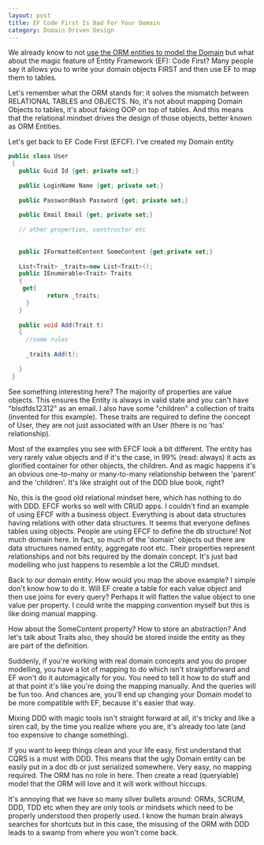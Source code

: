 ```yaml
---
layout: post
title: EF Code First Is Bad For Your Domain
category: Domain Driven Design
---
```


We already know to not [use the ORM entities to model the Domain](http://www.sapiensworks.com/blog/post/2012/04/20/Dont-Use-ORM-Entities-To-Model-The-Domain.aspx) but what about the magic feature of Entity Framework (EF): Code First? Many people say it allows you to write your domain objects FIRST and then use EF to map them to tables.

 Let's remember what the ORM stands for: it solves the mismatch between RELATIONAL TABLES and OBJECTS. No, it's not about mapping Domain Objects to tables, it's about faking OOP on top of tables. And this means that the relational mindset drives the design of those objects, better known as ORM Entities.

 Let's get back to EF Code First (EFCF). I've created my Domain entity

  
```csharp
public class User
 {
   public Guid Id {get; private set;}
   
   public LoginName Name {get; private set;}
   
   public PasswordHash Password {get; private set;}
   
   public Email Email {get; private set;}
   
   // other properties, constructor etc
   
   
   public IFormattedContent SomeContent {get;private set;}
   
   List<Trait> _traits=new List<Trait>();
   public IEnumerable<Trait> Traits
   {
    get{
           return _traits;
     }
   }
   
   public void Add(Trait t)
   {
     //some rules
      
     _traits.Add(t);
      
   }
 }
```
  See something interesting here? The majority of properties are value objects. This ensures the Entity is always in valid state and you can't have "blsdfds12312" as an email. I also have some "children" a collection of traits (invented for this example). These traits are required to define the concept of User, they are not just associated with an User (there is no 'has' relationship).

 Most of the examples you see with EFCF look a bit different. The entity has very rarely value objects and if it's the case, in 99% (read: always) it acts as glorified container for other objects, the children. And as magic happens it's an obvious one-to-many or many-to-many relationship between the 'parent' and the 'children'. It's like straight out of the DDD blue book, right?

 No, this is the good old relational mindset here, which has nothing to do with DDD. EFCF works so well with CRUD apps. I couldn't find an example of using EFCF with a business object. Everything is about data structures having relations with other data structures. It seems that everyone defines tables using objects. People are using EFCF to define the db structure! Not much domain here. In fact, so much of the 'domain' objects out there are data structures named entity, aggregate root etc. Their properties represent relationships and not bits required by the domain concept. It's just bad modelling who just happens to resemble a lot the CRUD mindset.

 Back to our domain entity. How would you map the above example? I simple don't know how to do it. Will EF create a table for each value object and then use joins for every query? Perhaps it will flatten the value object to one value per property. I could write the mapping convention myself but this is like doing manual mapping.

 How about the SomeContent property? How to store an abstraction? And let's talk about Traits also, they should be stored inside the entity as they are part of the definition.

 Suddenly, if you're working with real domain concepts and you do proper modelling, you have a lot of mapping to do which isn't straightforward and EF won't do it automagically for you. You need to tell it how to do stuff and at that point it's like you're doing the mapping manually. And the queries will be fun too. And chances are, you'll end up changing your Domain model to be more compatible with EF, because it's easier that way.

 Mixing DDD with magic tools isn't straight forward at all, it's tricky and like a siren call, by the time you realize where you are, it's already too late (and too expensive to change something).

 If you want to keep things clean and your life easy, first understand that CQRS is a must with DDD. This means that the ugly Domain entity can be easily put in a doc db or just serialized somewhere. Very easy, no mapping required. The ORM has no role in here. Then create a read (queryiable) model that the ORM will love and it will work without hiccups.

 It's annoying that we have so many silver bullets around: ORMs, SCRUM, DDD, TDD etc when they are only tools or mindsets which need to be properly understood then properly used. I know the human brain always searches for shortcuts but in this case, the misusing of the ORM with DDD leads to a swamp from where you won't come back.


